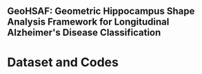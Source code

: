 ## **GeoHSAF: Geometric Hippocampus Shape Analysis Framework for Longitudinal Alzheimer's Disease Classification**

# Dataset and Codes
